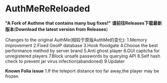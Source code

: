# AuthMeReReloaded
**"A Fork of Authme that contains many bug fixes!"**
**请前往Releases下载最新版本**(**Download the latest version from Releases**)




Changes to the original AuthMe(相较于原版AuthMe的变化):
1.Memory improvement
2.Fixed GeoIP database
3.Hook floodgate
4.Choose the best performance method by server brand
5.Anti ghost player
6.GUI captcha for unregistered players
7.Block unsafe passwords by querying API
8.Self hash check to prevent jar virus infection(abandoned)
9.Updater


**Known Folia issue**
1.If the teleport distance too far away,the player may be frozen
